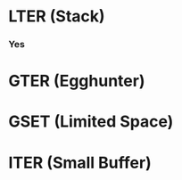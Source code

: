 <!-- TITLE: Vulnserver -->
<!-- SUBTITLE: A quick summary of Vulnserver -->


# LTER (Stack)

### Yes

# GTER (Egghunter)

# GSET (Limited Space)

# ITER (Small Buffer)